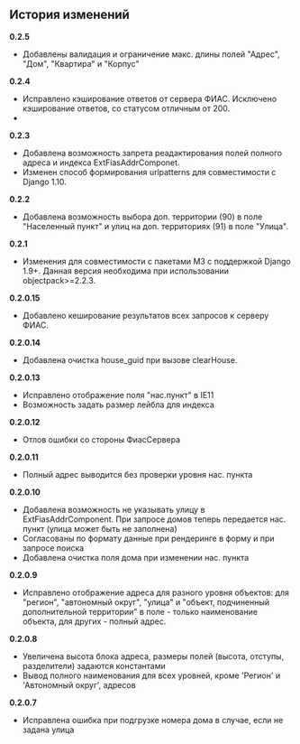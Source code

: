 ## История изменений

**0.2.5**
- Добавлены валидация и ограничение макс. длины полей
  "Адрес", "Дом", "Квартира" и "Корпус"

**0.2.4**
- Исправлено кэширование ответов от сервера ФИАС. Исключено кэширование
  ответов, со статусом отличным от 200.
-

**0.2.3**
- Добавлена возможность запрета реадактирования полей полного адреса и
  индекcа ExtFiasAddrComponet.
- Изменен способ формирования urlpatterns для совместимости с Django 1.10.

**0.2.2**
- Добавлена возможность выбора доп. территории (90) в поле "Населенный пункт" 
  и улиц на доп. территориях (91) в поле "Улица".
  
**0.2.1**
- Изменения для совместимости с пакетами M3 с поддержкой Django 1.9+. Данная
  версия необходима при использовании objectpack>=2.2.3.

**0.2.0.15**
- Добавлено кеширование результатов всех запросов к серверу ФИАС.

**0.2.0.14**
- Добавлена очистка house_guid при вызове clearHouse. 

**0.2.0.13**
- Исправлено отображение поля "нас.пункт" в IE11
- Возможность задать размер лейбла для индекса

**0.2.0.12**
- Отлов ошибки со стороны ФиасСервера

**0.2.0.11**
- Полный адрес выводится без проверки уровня нас. пункта

**0.2.0.10**
- Добавлена возможность не указывать улицу в ExtFiasAddrComponent. При запросе домов теперь передается нас. пункт (улица может быть не заполнена)
- Согласованы по формату данные при рендеринге в форму и при запросе поиска
- Добавлена очистка поля дома при изменении нас. пункта

**0.2.0.9**
- Исправлено отображение адреса для разного уровня объектов: для "регион", "автономный округ", "улица" и "объект, подчиненный дополнительной территории" в поле - только наименование объекта, для других - полный адрес.

**0.2.0.8**
- Увеличена высота блока адреса, размеры полей (высота, отступы, разделители) задаются константами
- Вывод полного наименования для всех уровней, кроме 'Регион' и 'Автономный округ', адресов

**0.2.0.7**
- Исправлена ошибка при подгрузке номера дома в случае, если не задана улица